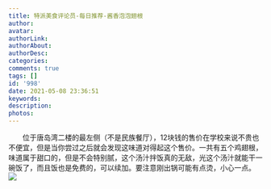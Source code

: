 ```yaml
---
title: 特派美食评论员-每日推荐-酱香泡泡翅根
author: 
avatar: 
authorLink: 
authorAbout: 
authorDesc: 
categories: 
comments: true
tags: []
id: '998'
date: 2021-05-08 23:36:51
keywords:
description:
photos:
---
```


    位于唐岛湾二楼的最左侧（不是民族餐厅），12块钱的售价在学校来说不贵也不便宜，但是当你尝过之后就会发现这味道对得起这个售价。一共有五个鸡翅根，味道属于甜口的，但是不会特别腻，这个汤汁拌饭真的无敌，光这个汤汁就能干一碗饭了，而且饭也是免费的，可以续加。要注意刚出锅可能有点烫，小心一点。 ![](https://www.aiupc.xyz/wp-content/uploads/2021/05/QQ图片20210508232217-rotated-e1620487371738.jpg)